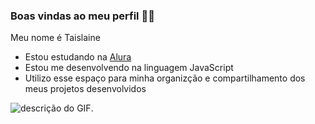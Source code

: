### Boas vindas ao meu perfil 💙💙
Meu nome é Taislaine 
 - Estou estudando na [Alura](https://cursos.alura.com.br/user/taislaine-monteiro-silva)
 - Estou me desenvolvendo na linguagem JavaScript
 - Utilizo esse espaço para minha organizção e compartilhamento dos meus projetos desenvolvidos

![descrição do GIF](https://www.google.com/url?sa=i&url=https%3A%2F%2Fgifs.alphacoders.com%2Fgifs%2Fview%2F219471&psig=AOvVaw0aC4TRwE6a4BtVXFt8Tu2M&ust=1722948078192000&source=images&cd=vfe&opi=89978449&ved=0CBAQjRxqGAoTCOi2_fPv3YcDFQAAAAAdAAAAABCAAg).

